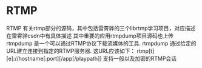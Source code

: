 # RTMP
RTMP
有关rtmp部分的源码，其中包括雷霄骅的三个librtmp学习项目，对应描述在雷霄骅csdn中有具体描述
其中重要的应用rtmpdump项目源码也上传
rtmpdump 是一个可以通过RTMP协议下载流媒体的工具. 
rtmpdump 通过给定的URL建立连接到指定的RTMP服务器. 这URL应该如下： 
  rtmp[t][e]://hostname[:port][/app[/playpath]] 
支持一般以及加密的RTMP会话 
